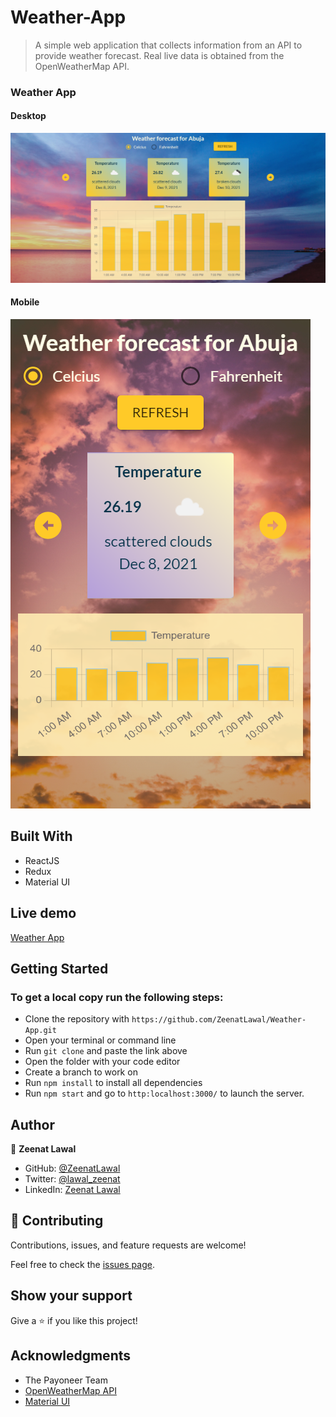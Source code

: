 # Weather-App
> A simple web application that collects information from an API to provide weather forecast. Real live data is obtained from the OpenWeatherMap API.

### Weather App
#### Desktop
![screenshot](./src/assets/desktop.png)

#### Mobile
![screenshot](./src/assets/mobile.png)

## Built With

- ReactJS
- Redux
- Material UI

## Live demo

[Weather App](https://weather-app-zee.netlify.app/)

## Getting Started

### To get a local copy run the following steps:

- Clone the repository with `https://github.com/ZeenatLawal/Weather-App.git`
- Open your terminal or command line
- Run `git clone` and paste the link above
- Open the folder with your code editor
- Create a branch to work on
- Run `npm install` to install all dependencies
- Run `npm start` and go to `http:localhost:3000/` to launch the server.

## Author

👤 **Zeenat Lawal**

- GitHub: [@ZeenatLawal](https://github.com/ZeenatLawal)
- Twitter: [@lawal_zeenat](https://twitter.com/lawal_zeenat)
- LinkedIn: [Zeenat Lawal](https://www.linkedin.com/in/zeenatlawal/)

## 🤝 Contributing

Contributions, issues, and feature requests are welcome!

Feel free to check the [issues page](https://github.com/ZeenatLawal/Weather-App/issues).

## Show your support

Give a ⭐️ if you like this project!

## Acknowledgments

- The Payoneer Team
- [OpenWeatherMap API](https://openweathermap.org/api)
- [Material UI](https://material-ui.com/)
